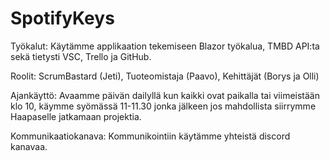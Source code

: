 # SpotifyKeys
Työkalut: Käytämme applikaation tekemiseen Blazor työkalua, TMBD API:ta sekä tietysti VSC, Trello ja GitHub.

Roolit: ScrumBastard (Jeti), Tuoteomistaja (Paavo), Kehittäjät (Borys ja Olli)

Ajankäyttö: Avaamme päivän dailyllä kun kaikki ovat paikalla tai viimeistään klo 10, käymme syömässä 11-11.30 jonka jälkeen jos mahdollista siirrymme Haapaselle jatkamaan projektia.

Kommunikaatiokanava: Kommunikointiin käytämme yhteistä discord kanavaa. 
